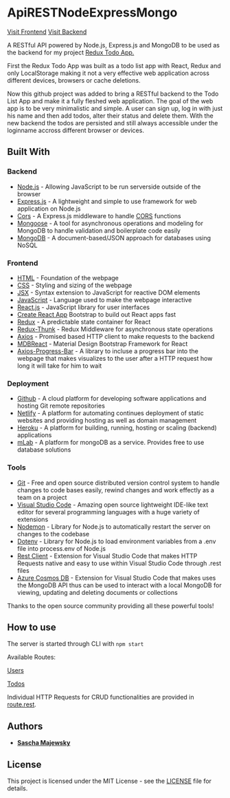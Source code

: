 # ApiRESTNodeExpressMongo

[Visit Frontend](http://www.todo.saschamajewsky.de)
[Visit Backend](https://apirestnodeexpressmongo.herokuapp.com/)

A RESTful API powered by Node.js, Express.js and MongoDB to be used as the backend for my project [Redux Todo App.](https://github.com/SaschaMajewsky/Redux-Todo)

First the Redux Todo App was built as a todo list app with React, Redux and only LocalStorage making it not a very effective web application across different devices, browsers or cache deletions.

Now this github project was added to bring a RESTful backend to the Todo List App and make it a fully fleshed web application.
The goal of the web app is to be very minimalistic and simple. A user can sign up, log in with just his name and then add todos, alter their status and delete them. With the new backend the todos are persisted and still always accessible under the loginname accross different browser or devices.

## Built With

### Backend

- [Node.js](https://nodejs.org/en/) - Allowing JavaScript to be run serverside outside of the browser
- [Express.js](https://expressjs.com/de/) - A lightweight and simple to use framework for web application on Node.js
- [Cors](https://www.npmjs.com/package/cors) - A Express.js middleware to handle [CORS](https://en.wikipedia.org/wiki/Cross-origin_resource_sharing) functions
- [Mongoose](https://mongoosejs.com/) - A tool for asynchronous operations and modeling for MongoDB to handle validation and boilerplate code easily
- [MongoDB](https://www.mongodb.com/de) - A document-based/JSON approach for databases using NoSQL

### Frontend

- [HTML](https://en.wikipedia.org/wiki/HTML) - Foundation of the webpage
- [CSS](https://en.wikipedia.org/wiki/Cascading_Style_Sheets) - Styling and sizing of the webpage
- [JSX](https://reactjs.org/docs/introducing-jsx.html) - Syntax extension to JavaScript for reactive DOM elements
- [JavaScript](https://en.wikipedia.org/wiki/JavaScript) - Language used to make the webpage interactive
- [React.js](https://reactjs.org/) - JavaScript library for user interfaces
- [Create React App](https://github.com/facebook/create-react-app) Bootstrap to build out React apps fast
- [Redux](https://redux.js.org/) - A predictable state container for React
- [Redux-Thunk](https://github.com/reduxjs/redux-thunk) - Redux Middleware for asynchronous state operations
- [Axios](https://github.com/axios/axios) - Promised based HTTP client to make requests to the backend
- [MDBReact](https://mdbootstrap.com/) - Material Design Bootstrap Framework for React
- [Axios-Progress-Bar](https://www.npmjs.com/package/axios-progress-bar) - A library to incluse a progress bar into the webpage that makes visualizes to the user after a HTTP request how long it will take for him to wait

### Deployment

- [Github](https://github.com/) - A cloud platform for developing software applications and hosting Git remote repositories
- [Netlify](https://www.netlify.com/) - A platform for automating continues deployment of static websites and providing hosting as well as domain management
- [Heroku](https://heroku.com/) - A platform for building, running, hosting or scaling (backend) applications
- [mLab](https://mlab.com/) - A platform for mongoDB as a service. Provides free to use database solutions

### Tools

- [Git](https://git-scm.com/) - Free and open source distributed version control system to handle changes to code bases easily, rewind changes and work effectly as a team on a project
- [Visual Studio Code](https://code.visualstudio.com/) - Amazing open source lightweight IDE-like text editor for several programming languages with a huge variety of extensions
- [Nodemon](https://www.npmjs.com/package/nodemon) - Library for Node.js to automatically restart the server on changes to the codebase
- [Dotenv](https://www.npmjs.com/package/dotenv) - Library for Node.js to load environment variables from a .env file into process.env of Node.js
- [Rest Client](https://github.com/Huachao/vscode-restclient) - Extension for Visual Studio Code that makes HTTP Requests native and easy to use within Visual Studio Code through .rest files
- [Azure Cosmos DB](https://github.com/microsoft/vscode-cosmosdb) - Extension for Visual Studio Code that makes uses the MongoDB API thus can be used to interact with a local MongoDB for viewing, updating and deleting documents or collections

Thanks to the open source community providing all these powerful tools!

## How to use

The server is started through CLI with `npm start`

Available Routes:

[Users](https://apirestnodeexpressmongo.herokuapp.com/users)

[Todos](https://apirestnodeexpressmongo.herokuapp.com/todos)

Individual HTTP Requests for CRUD functionalities are provided in [route.rest](route.rest).

## Authors

- **[Sascha Majewsky](https://github.com/SaschaMajewsky)**

## License

This project is licensed under the MIT License - see the [LICENSE](LICENSE) file for details.
